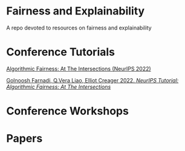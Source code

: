 # Fairness and Explainability
A repo devoted to resources on fairness and explainability

# Conference Tutorials

[Algorithmic Fairness: At The Intersections (NeurIPS 2022)](https://neurips.cc/virtual/2022/tutorial/55815)

[Golnoosh Farnadi, Q.Vera Liao, Elliot Creager 2022. *NeurIPS Tutorial: Algorithmic Fairness: At The Intersections*](https://neurips.cc/virtual/2022/tutorial/55815)


# Conference Workshops

# Papers


